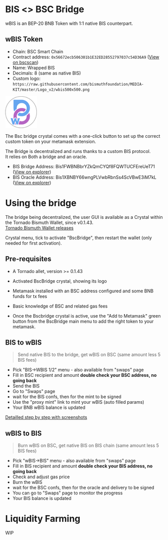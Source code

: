 # BIS <> BSC Bridge

wBIS is an BEP-20 BNB Token with 1:1 native BIS counterpart.

## wBIS Token

- Chain: BSC Smart Chain
- Contract address: `0x56672ecb506301b1E32ED28552797037c54D36A9`  ([View on bscscan](https://bscscan.com/token/0x56672ecb506301b1E32ED28552797037c54D36A9))
- Name: Wrapped BIS
- Decimals: 8 (same as native BIS)
- Custom logo: `https://raw.githubusercontent.com/bismuthfoundation/MEDIA-KIT/master/Logo_v2/wbis500x500.png`

<img src="wbis500x500t.png" width="100" height="100" />

The Bsc bridge crystal comes with a one-click button to set up the correct custom token on your metamask extension. 

The Bridge is decentralized and runs thanks to a custom BIS protocol.  
It relies on Both a bridge and an oracle.  
- BIS Bridge Address: Bis1FWBNBbrYZkQmCYQf8FQWTUCFEreUeT71 ([View on explorer](http://bismuth.online/search?quicksearch=Bis1FWBNBbrYZkQmCYQf8FQWTUCFEreUeT71))
- BIS Oracle Address: Bis1XBNBY66wngPLVwbRbnSs4ScVBwE3iM7kL ([View on explorer](http://bismuth.online/search?quicksearch=Bis1XBNBY66wngPLVwbRbnSs4ScVBwE3iM7kL))

# Using the bridge

The bridge being decentralized, the user GUI is available as a Crystal within the Tornado Bismuth Wallet, since v0.1.43.  
[Tornado Bismuth Wallet releases](https://github.com/bismuthfoundation/TornadoWallet/releases)

Crystal menu, tick to activate "BscBridge", then restart the wallet (only needed for first activation).

## Pre-requisites

- A Tornado allet, version >= 0.1.43
- Activated BscBridge crystal, showing its logo
- Metamask installed with an BSC address configured and some BNB funds for tx fees  
- Basic knowledge of BSC and related gas fees


- Once the Bscbridge crystal is active, use the "Add to Metamask" green button from the BscBridge main menu to add the right token to your metamask.

## BIS to wBIS

> Send native BIS to the bridge, get wBIS on BSC (same amount less 5 BIS fees)

- Pick "BIS->WBIS 1/2" menu - also available from "swaps" page
- Fill in BSC recipient and amount **double check your BSC address, no going back**
- Send the BIS
- Go to "Swaps" page
- wait for the BIS confs, then for the mint to be signed
- Use the "proxy mint" link to mint your wBIS (auto filled params)
- Your BNB wBIS balance is updated

[Detailled step by step with screenshots](BIS_TO_WBIS_DETAIL.md)

## wBIS to BIS

> Burn wBIS on BSC, get native BIS on BIS chain (same amount less 5 BIS fees)

- Pick "wBIS->BIS" menu - also available from "swaps" page
- Fill in BIS recipient and amount  **double check your BIS address, no going back**
- Check and adjust gas price
- Burn the wBIS
- wait for the BSC confs, then for the oracle and delivery to be signed
- You can go to "Swaps" page to monitor the progress
- Your BIS balance is updated

# Liquidity Farming

WIP
 

